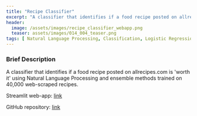 ```yaml
---
title: "Recipe Classifier"
excerpt: "A classifier that identifies if a food recipe posted on allrecipes.com is 'worth it' using Natural Language Processing and ensemble methods."
header:
  image: /assets/images/recipe_classifier_webapp.png
  teaser: assets/images/014_004_teaser.png
tags: [ Natural Language Processing, Classification, Logistic Regression, XGBoost, Web Scraping ]
---
```


### Brief Description
A classifier that identifies if a food recipe posted on allrecipes.com is 'worth it' using Natural Language Processing and ensemble methods trained on 40,000 web-scraped recipes.

Streamlit web-app: [link](http://15.223.122.168:8501)

GitHub repository: [link](https://github.com/andrewyewcy/recipe_classifier/tree/main)